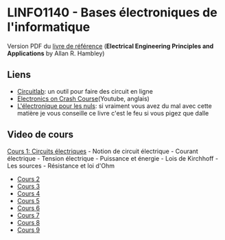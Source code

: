 # LINFO1140 - Bases électroniques de l'informatique

Version PDF du [livre de référence]() (**Electrical Engineering Principles and Applications** by Allan R. Hambley)

## Liens

* [Circuitlab](https://www.circuitlab.com/): un outil pour faire des circuit en ligne
* [Electronics on Crash Course](https://www.youtube.com/playlist?list=PL5bQYDzmH-3gmHkNCZevVvRux8l8NiV-1)(Youtube, anglais)
* [L'électronique pour les nuls](https://www.amazon.fr/Lélectronique-pour-Nuls-grand-format/dp/2412056013/ref=sr_1_1?__mk_fr_FR=ÅMÅŽÕÑ&dchild=1&keywords=L%27électronique+pour+les+Nuls%2C+grand+format%2C+3+éd&qid=1629626632&s=books&sr=1-1): si vraiment vous avez du mal avec cette matière je vous conseille ce livre c'est le feu si vous pigez que dalle

## Video de cours

[Cours 1: Circuits électriques](https://web.microsoftstream.com/video/1d994e6c-f034-49c0-bba5-2e97755e6702)
    - Notion de circuit électrique
    - Courant électrique
    - Tension électrique
    - Puissance et énergie
    - Lois de Kirchhoff
    - Les sources
    - Résistance et loi d'Ohm
- [Cours 2](https://web.microsoftstream.com/video/40044a87-f6cf-445c-934c-431f4679bfc3)
- [Cours 3](https://web.microsoftstream.com/video/f8196801-b418-44eb-bad9-1ecbc37f74e1)
- [Cours 4](https://web.microsoftstream.com/video/e9072a77-ba79-4762-a8c8-344990ec960d)
- [Cours 5](https://web.microsoftstream.com/video/74a0df4a-d09d-4d0d-b73c-db76457a91f8)
- [Cours 6](https://web.microsoftstream.com/video/c3ee46cd-1c5f-4bec-928c-dcb67510b4a7)
- [Cours 7](https://web.microsoftstream.com/video/0ed1ea72-7b8a-463e-a6b0-8c97ab77944f)
- [Cours 8](https://web.microsoftstream.com/video/7dae293c-bcdd-47b8-a68f-68d6aaa7ab5d)
- [Cours 9](https://web.microsoftstream.com/video/f4a4c35a-1714-4b76-ae2c-8005aaf96f45)